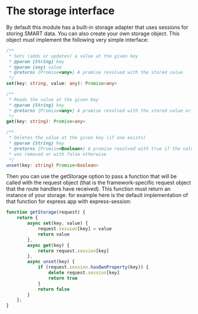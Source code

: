 # The storage interface
By default this module has a built-in storage adapter that uses sessions for
storing SMART data. You can also create your own storage object. This object must
implement the following very simple interface:
```ts
/**
 * Sets (adds or updates) a value at the given key
 * @param {String} key 
 * @param {any} value 
 * @returns {Promise<any>} A promise resolved with the stored value
 */
set(key: string, value: any): Promise<any>

/**
 * Reads the value at the given key
 * @param {String} key 
 * @returns {Promise<any>} A promise resolved with the stored value or undefined
 */
get(key: string): Promise<any>

/**
 * Deletes the value at the given key (if one exists)
 * @param {String} key 
 * @returns {Promise<Boolean>} A promise resolved with true if the value
 * was removed or with false otherwise
 */
unset(key: string) Promise<boolean>
```
Then you can use the getStorage option to pass a function that will be called 
with the request object (that is the framework-specific request object that
the route handlers have received). This function must return an instance of your
storage. for example here is the default implementation of that function for
express app with express-session:
```js
function getStorage(request) {
    return {
        async set(key, value) {
            request.session[key] = value
            return value
        },
        async get(key) {
            return request.session[key]
        },
        async unset(key) {
            if (request.session.hasOwnProperty(key)) {
                delete request.session[key]
                return true
            }
            return false
        }
    };
}
```